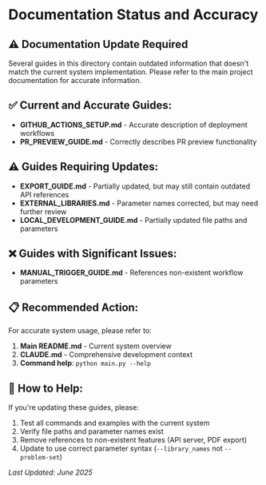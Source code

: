 # Documentation Status and Accuracy

## ⚠️ Documentation Update Required

Several guides in this directory contain outdated information that doesn't match the current system implementation. Please refer to the main project documentation for accurate information.

## ✅ Current and Accurate Guides:

- **GITHUB_ACTIONS_SETUP.md** - Accurate description of deployment workflows
- **PR_PREVIEW_GUIDE.md** - Correctly describes PR preview functionality

## ⚠️ Guides Requiring Updates:

- **EXPORT_GUIDE.md** - Partially updated, but may still contain outdated API references
- **EXTERNAL_LIBRARIES.md** - Parameter names corrected, but may need further review
- **LOCAL_DEVELOPMENT_GUIDE.md** - Partially updated file paths and parameters

## ❌ Guides with Significant Issues:

- **MANUAL_TRIGGER_GUIDE.md** - References non-existent workflow parameters

## 📋 Recommended Action:

For accurate system usage, please refer to:
1. **Main README.md** - Current system overview
2. **CLAUDE.md** - Comprehensive development context
3. **Command help**: `python main.py --help`

## 🔧 How to Help:

If you're updating these guides, please:
1. Test all commands and examples with the current system
2. Verify file paths and parameter names exist
3. Remove references to non-existent features (API server, PDF export)
4. Update to use correct parameter syntax (`--library_names` not `--problem-set`)

*Last Updated: June 2025*